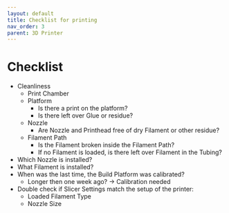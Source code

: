 ```yaml
---
layout: default
title: Checklist for printing
nav_order: 3
parent: 3D Printer
---
```


# Checklist

* Cleanliness
  * Print Chamber
  * Platform
    * Is there a print on the platform?
    * Is there left over Glue or residue?
  * Nozzle
    * Are Nozzle and Printhead free of dry Filament or other residue?
  * Filament Path
    * Is the Filament broken inside the Filament Path?
    * If no Filament is loaded, is there left over Filament in the Tubing?
* Which Nozzle is installed?
* What Filament is installed?
* When was the last time, the Build Platform was calibrated?
  * Longer then one week ago? → Calibration needed
* Double check if Slicer Settings match the setup of the printer:
  * Loaded Filament Type
  * Nozzle Size
